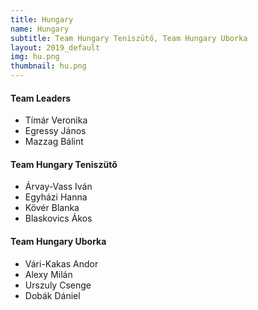 ```yaml
---
title: Hungary
name: Hungary
subtitle: Team Hungary Teniszütő, Team Hungary Uborka
layout: 2019_default
img: hu.png
thumbnail: hu.png
---
```


#### Team Leaders
* Tímár Veronika
* Egressy János
* Mazzag Bálint

#### Team Hungary Teniszütő
* Árvay-Vass Iván
* Egyházi Hanna
* Kövér Blanka
* Blaskovics Ákos

#### Team Hungary Uborka
* Vári-Kakas Andor
* Alexy Milán
* Urszuly Csenge
* Dobák Dániel
